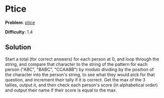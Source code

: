 # Ptice

**Problem**: [ptice](https://open.kattis.com/problems/ptice)

**Difficulty**: 1.4

## Solution

Start a total (for correct answers) for each person at 0, and loop through the string, and compare that character to the string of the pattern for each person ("ABC", "BABC", "CCAABB") by modulo dividing by the position of the character into the person's string, to see what they would pick for that question, and increment their tally if it is correct. Get the max of the 3 tallies, output it, and then check each person's score (in alphabetical order) and output their name if their score is equal to the max.
